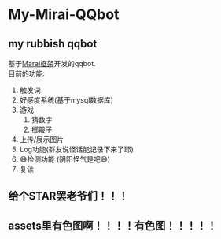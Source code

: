 # My-Mirai-QQbot
## my rubbish qqbot
基于[Marai框架](https://github.com/mamoe/mirai)开发的qqbot.  
目前的功能:
1. 触发词
2. 好感度系统(基于mysql数据库)
3. 游戏
    1. 猜数字
    2. 掷骰子
4. 上传/展示图片
5. Log功能(群友说怪话能记录下来了耶)
6. 😅检测功能 (阴阳怪气是吧😅)
7. 复读
## 给个STAR罢老爷们！！！ ##
## assets里有色图啊！！！！有色图！！！！！ ##
